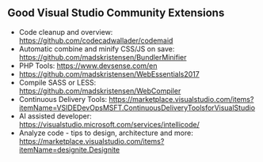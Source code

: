 
## Good Visual Studio Community Extensions
- Code cleanup and overview: https://github.com/codecadwallader/codemaid
- Automatic combine and minify CSS/JS on save: https://github.com/madskristensen/BundlerMinifier
- PHP Tools: https://www.devsense.com/en
- https://github.com/madskristensen/WebEssentials2017
- Compile SASS or LESS: https://github.com/madskristensen/WebCompiler
- Continuous Delivery Tools: https://marketplace.visualstudio.com/items?itemName=VSIDEDevOpsMSFT.ContinuousDeliveryToolsforVisualStudio
- AI assisted developer: https://visualstudio.microsoft.com/services/intellicode/
- Analyze code - tips to design, architecture and more: https://marketplace.visualstudio.com/items?itemName=designite.Designite

